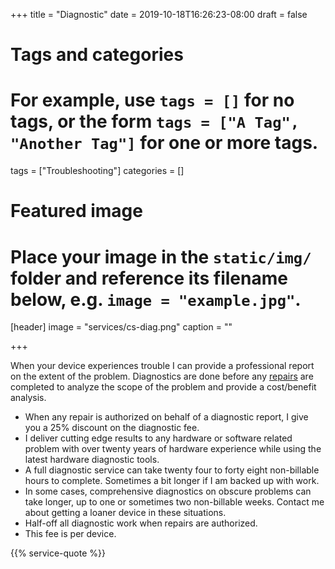+++
title = "Diagnostic"
date = 2019-10-18T16:26:23-08:00
draft = false

# Tags and categories
# For example, use `tags = []` for no tags, or the form `tags = ["A Tag", "Another Tag"]` for one or more tags.
tags = ["Troubleshooting"]
categories = []

# Featured image
# Place your image in the `static/img/` folder and reference its filename below, e.g. `image = "example.jpg"`.
[header]
image = "services/cs-diag.png"
caption = ""

+++

<p>When your device experiences trouble I can provide a professional report on the extent of the problem. Diagnostics are done before any <a href="../repair">repairs</a> are completed to analyze the scope of the problem and provide a cost/benefit analysis.</p>
<ul>
<li class="service-list-items">When any repair is authorized on behalf of a diagnostic report, I give you a 25% discount on the diagnostic fee.</li>
<li class="service-list-items">I deliver cutting edge results to any hardware or software related problem with over twenty years of hardware experience while using the latest hardware diagnostic tools.</li>
<li class="service-list-items">A full diagnostic service can take twenty four to forty eight non-billable hours to complete. Sometimes a bit longer if I am backed up with work.</li>
<li class="service-list-items">In some cases, comprehensive diagnostics on obscure problems can take longer, up to one or sometimes two non-billable weeks. Contact me about getting a loaner device in these situations.</li>
<li class="service-list-items">Half-off all diagnostic work when repairs are authorized.</li>
<li class="service-list-items">This fee is per device.</li>
</ul>
{{% service-quote %}}
